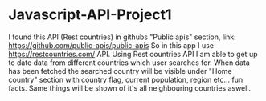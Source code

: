 # Javascript-API-Project1
I found this API (Rest countries) in githubs "Public apis" section, link: https://github.com/public-apis/public-apis 
So in this app I use https://restcountries.com/ API. Using Rest countries API I am able to get up to date data from different countries which user searches for. 
When data has been fetched the searched country will be visible under "Home country" section with country flag, current population, region etc... fun facts.
Same things will be shown of it's all neighbouring countries aswell.
